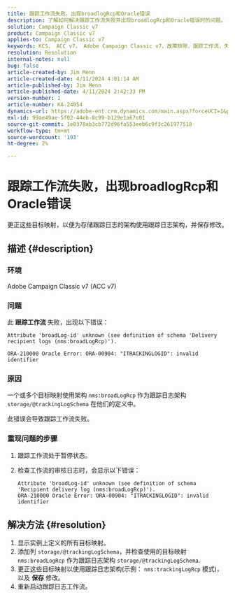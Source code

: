 ```yaml
---
title: 跟踪工作流失败，出现broadlogRcp和Oracle错误
description: 了解如何解决跟踪工作流失败并出现broadlogRcp和Oracle错误时的问题。
solution: Campaign Classic v7
product: Campaign Classic v7
applies-to: Campaign Classic v7
keywords: KCS， ACC v7， Adobe Campaign Classic v7，故障排除，跟踪工作流，失败， broadlogRcp，oracle，错误， storage/@trackingLogSchema
resolution: Resolution
internal-notes: null
bug: false
article-created-by: Jim Menn
article-created-date: 4/11/2024 4:01:14 AM
article-published-by: Jim Menn
article-published-date: 4/11/2024 2:42:33 PM
version-number: 1
article-number: KA-24054
dynamics-url: https://adobe-ent.crm.dynamics.com/main.aspx?forceUCI=1&pagetype=entityrecord&etn=knowledgearticle&id=3c08ec20-b8f7-ee11-a1fe-6045bd006268
exl-id: 99ae49ae-5f02-44eb-8c99-b129e1a67c01
source-git-commit: 1e0378ab3cb772d96fa553eeb6c9f3c261977518
workflow-type: tm+mt
source-wordcount: '193'
ht-degree: 2%

---
```


# 跟踪工作流失败，出现broadlogRcp和Oracle错误


更正这些目标映射，以便为存储跟踪日志的架构使用跟踪日志架构，并保存修改。

## 描述 {#description}


### 环境

Adobe Campaign Classic v7 (ACC v7)

### 问题

此 <b>跟踪工作流</b> 失败，出现以下错误：


```
Attribute 'broadLog-id' unknown (see definition of schema 'Delivery recipient logs (nms:broadLogRcp)').

ORA-210000 Oracle Error: ORA-00904: "ITRACKINGLOGID": invalid identifier
```


### 原因

一个或多个目标映射使用架构 `nms:broadLogRcp` 作为跟踪日志架构 `storage/@trackingLogSchema` 在他们的定义中。

此错误会导致跟踪工作流失败。

### 重现问题的步骤

1. 跟踪工作流处于暂停状态。
2. 检查工作流的审核日志时，会显示以下错误：




   ```
   Attribute 'broadLog-id' unknown (see definition of schema 'Recipient delivery log (nms:broadLogRcp)').
   ORA-210000 Oracle Error: ORA-00904: "ITRACKINGLOGID": invalid identifier
   ```



## 解决方法 {#resolution}


1. 显示实例上定义的所有目标映射。
2. 添加列 `storage/@trackingLogSchema`，并检查使用的目标映射 `nms:broadLogRcp` 作为跟踪日志架构 `storage/@trackingLogSchema`.
3. 更正这些目标映射以使用跟踪日志架构(示例： `nms:trackingLogRcp` 模式)，以及 <b>保存</b> 修改。
4. 重新启动跟踪日志工作流。
